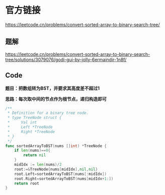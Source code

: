 # 官方链接

https://leetcode.cn/problems/convert-sorted-array-to-binary-search-tree/

## 题解

https://leetcode.cn/problems/convert-sorted-array-to-binary-search-tree/solutions/3079076/godi-gui-by-jolly-6ermaindir-1n8f/

## Code

**题目：把数组转为BST，并要求其高度差不超过1**



**思路：每次取中间的节点作为根节点，递归构造即可**

```go
/**
 * Definition for a binary tree node.
 * type TreeNode struct {
 *     Val int
 *     Left *TreeNode
 *     Right *TreeNode
 * }
 */
func sortedArrayToBST(nums []int) *TreeNode {
    if len(nums)==0{
        return nil
    }
    midIdx := len(nums)/2
    root:=&TreeNode{nums[midIdx],nil,nil}
    root.Left=sortedArrayToBST(nums[:midIdx])
    root.Right=sortedArrayToBST(nums[midIdx+1:])
    return root
}
```



